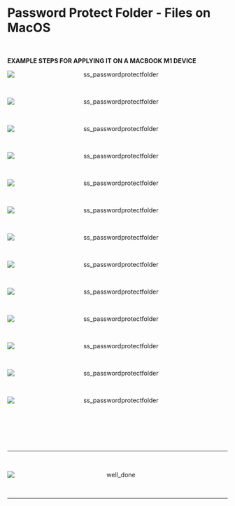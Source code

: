 # Password Protect Folder - Files on MacOS

&nbsp;

**EXAMPLE STEPS FOR APPLYING IT ON A MACBOOK M1 DEVICE**

<div align="center">
    <img src="./gambar-petunjuk/ss_passwordprotectfolder_001.png" alt="ss_passwordprotectfolder" style="display: block; margin: 0 auto;">
</div> 

&nbsp;

<div align="center">
    <img src="./gambar-petunjuk/ss_passwordprotectfolder_002_censor.png" alt="ss_passwordprotectfolder" style="display: block; margin: 0 auto;">
</div> 

&nbsp;

<div align="center">
    <img src="./gambar-petunjuk/ss_passwordprotectfolder_003.png" alt="ss_passwordprotectfolder" style="display: block; margin: 0 auto;">
</div> 

&nbsp;

<div align="center">
    <img src="./gambar-petunjuk/ss_passwordprotectfolder_004.png" alt="ss_passwordprotectfolder" style="display: block; margin: 0 auto;">
</div> 

&nbsp;

<div align="center">
    <img src="./gambar-petunjuk/ss_passwordprotectfolder_005.png" alt="ss_passwordprotectfolder" style="display: block; margin: 0 auto;">
</div> 

&nbsp;

<div align="center">
    <img src="./gambar-petunjuk/ss_passwordprotectfolder_006.png" alt="ss_passwordprotectfolder" style="display: block; margin: 0 auto;">
</div> 

&nbsp;

<div align="center">
    <img src="./gambar-petunjuk/ss_passwordprotectfolder_007.png" alt="ss_passwordprotectfolder" style="display: block; margin: 0 auto;">
</div> 

&nbsp;

<div align="center">
    <img src="./gambar-petunjuk/ss_passwordprotectfolder_008_censor.png" alt="ss_passwordprotectfolder" style="display: block; margin: 0 auto;">
</div> 

&nbsp;

<div align="center">
    <img src="./gambar-petunjuk/ss_passwordprotectfolder_009_censor.png" alt="ss_passwordprotectfolder" style="display: block; margin: 0 auto;">
</div> 

&nbsp;

<div align="center">
    <img src="./gambar-petunjuk/ss_passwordprotectfolder_010.png" alt="ss_passwordprotectfolder" style="display: block; margin: 0 auto;">
</div> 

&nbsp;

<div align="center">
    <img src="./gambar-petunjuk/ss_passwordprotectfolder_011.png" alt="ss_passwordprotectfolder" style="display: block; margin: 0 auto;">
</div> 

&nbsp;

<div align="center">
    <img src="./gambar-petunjuk/ss_passwordprotectfolder_012.png" alt="ss_passwordprotectfolder" style="display: block; margin: 0 auto;">
</div> 

&nbsp;

<div align="center">
    <img src="./gambar-petunjuk/ss_passwordprotectfolder_013.png" alt="ss_passwordprotectfolder" style="display: block; margin: 0 auto;">
</div> 

&nbsp;

&nbsp;

&nbsp;

---

&nbsp;

<div align="center">
    <img src="./gambar-petunjuk/well_done.png" alt="well_done" style="display: block; margin: 0 auto;">
</div> 

&nbsp;

---

&nbsp;

&nbsp;

&nbsp;

&nbsp;

&nbsp;